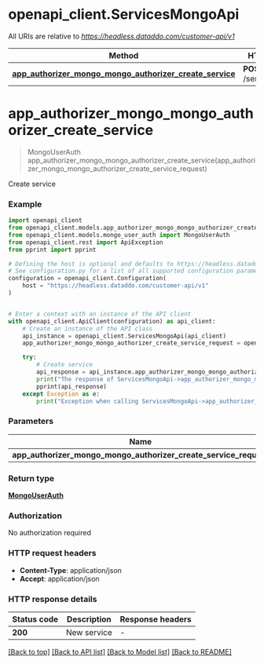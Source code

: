 # openapi_client.ServicesMongoApi

All URIs are relative to *https://headless.dataddo.com/customer-api/v1*

Method | HTTP request | Description
------------- | ------------- | -------------
[**app_authorizer_mongo_mongo_authorizer_create_service**](ServicesMongoApi.md#app_authorizer_mongo_mongo_authorizer_create_service) | **POST** /services/mongo | Create service


# **app_authorizer_mongo_mongo_authorizer_create_service**
> MongoUserAuth app_authorizer_mongo_mongo_authorizer_create_service(app_authorizer_mongo_mongo_authorizer_create_service_request)

Create service

### Example


```python
import openapi_client
from openapi_client.models.app_authorizer_mongo_mongo_authorizer_create_service_request import AppAuthorizerMongoMongoAuthorizerCreateServiceRequest
from openapi_client.models.mongo_user_auth import MongoUserAuth
from openapi_client.rest import ApiException
from pprint import pprint

# Defining the host is optional and defaults to https://headless.dataddo.com/customer-api/v1
# See configuration.py for a list of all supported configuration parameters.
configuration = openapi_client.Configuration(
    host = "https://headless.dataddo.com/customer-api/v1"
)


# Enter a context with an instance of the API client
with openapi_client.ApiClient(configuration) as api_client:
    # Create an instance of the API class
    api_instance = openapi_client.ServicesMongoApi(api_client)
    app_authorizer_mongo_mongo_authorizer_create_service_request = openapi_client.AppAuthorizerMongoMongoAuthorizerCreateServiceRequest() # AppAuthorizerMongoMongoAuthorizerCreateServiceRequest | 

    try:
        # Create service
        api_response = api_instance.app_authorizer_mongo_mongo_authorizer_create_service(app_authorizer_mongo_mongo_authorizer_create_service_request)
        print("The response of ServicesMongoApi->app_authorizer_mongo_mongo_authorizer_create_service:\n")
        pprint(api_response)
    except Exception as e:
        print("Exception when calling ServicesMongoApi->app_authorizer_mongo_mongo_authorizer_create_service: %s\n" % e)
```



### Parameters


Name | Type | Description  | Notes
------------- | ------------- | ------------- | -------------
 **app_authorizer_mongo_mongo_authorizer_create_service_request** | [**AppAuthorizerMongoMongoAuthorizerCreateServiceRequest**](AppAuthorizerMongoMongoAuthorizerCreateServiceRequest.md)|  | 

### Return type

[**MongoUserAuth**](MongoUserAuth.md)

### Authorization

No authorization required

### HTTP request headers

 - **Content-Type**: application/json
 - **Accept**: application/json

### HTTP response details

| Status code | Description | Response headers |
|-------------|-------------|------------------|
**200** | New service |  -  |

[[Back to top]](#) [[Back to API list]](../README.md#documentation-for-api-endpoints) [[Back to Model list]](../README.md#documentation-for-models) [[Back to README]](../README.md)

